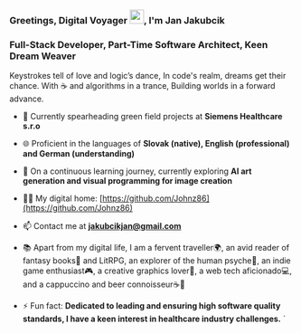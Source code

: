 ### Greetings, Digital Voyager <img src="https://media.giphy.com/media/hvRJCLFzcasrR4ia7z/giphy.gif" width="25px">, I'm Jan Jakubcik
<h3>Full-Stack Developer, Part-Time Software Architect, Keen Dream Weaver</h3>

Keystrokes tell of love and logic’s dance,
In code's realm, dreams get their chance.
With ☕️ and algorithms in a trance,
Building worlds in a forward advance.

- 🔭 Currently spearheading green field projects at **Siemens Healthcare s.r.o**

- 🌐 Proficient in the languages of **Slovak (native), English (professional) and German (understanding)**

- 🌱 On a continuous learning journey, currently exploring **AI art generation and visual programming for image creation**

- 👨‍💻 My digital home: [https://github.com/Johnz86](https://github.com/Johnz86)

- 📫 Contact me at **jakubcikjan@gmail.com**

- 📚 Apart from my digital life, I am a fervent traveller🌍, an avid reader of fantasy books📖 and LitRPG, an explorer of the human psyche🧠, an indie game enthusiast🎮, a creative graphics lover🎨, a web tech aficionado💻, and a cappuccino and beer connoisseur☕🍻

- ⚡ Fun fact: **Dedicated to leading and ensuring high software quality standards, I have a keen interest in healthcare industry challenges.**
`
